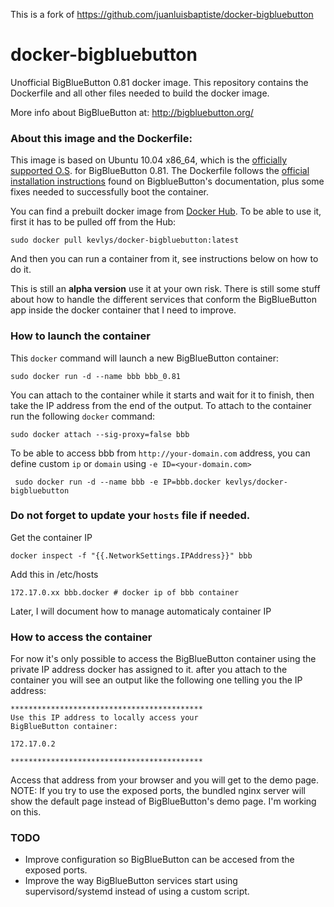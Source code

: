 
This is a fork of https://github.com/juanluisbaptiste/docker-bigbluebutton

# docker-bigbluebutton

Unofficial BigBlueButton 0.81 docker image. This repository contains the Dockerfile and all other files needed to build the docker image. 

More info about BigBlueButton at: http://bigbluebutton.org/


### About this image and the Dockerfile:

This image is based on Ubuntu 10.04 x86_64, which is the [officially supported O.S](https://code.google.com/p/bigbluebutton/wiki/InstallationUbuntu#Before_You_Install). for BigBlueButton 0.81. The Dockerfile follows the [official installation instructions](https://code.google.com/p/bigbluebutton/wiki/InstallationUbuntu#Installing_BigBlueButton_0.81) found on BigblueButton's documentation, plus some fixes needed to successfully boot the container. 

You can find a prebuilt docker image from [Docker Hub](https://registry.hub.docker.com/u/juanluisbaptiste/bigbluebutton/). To be able to use it, first it has to be pulled off from the Hub:

    sudo docker pull kevlys/docker-bigbluebutton:latest
  
And then you can run a container from it, see instructions below on how to do it.

This is still an **alpha version** use it at your own risk. There is still some stuff about how to handle the different services that conform the BigBlueButton app inside the docker container that I need to improve.

### How to launch the container
This `docker` command will launch a new BigBlueButton container:

    sudo docker run -d --name bbb bbb_0.81
    
You can attach to the container while it starts and wait for it to finish, then take the IP address from the end of the output. To attach to the container run the following `docker` command:

    sudo docker attach --sig-proxy=false bbb

To be able to access bbb from `http://your-domain.com` address, you can define custom `ip` or `domain` using `-e ID=<your-domain.com>`
    
     sudo docker run -d --name bbb -e IP=bbb.docker kevlys/docker-bigbluebutton
    
### Do not forget to update your `hosts` file if needed.
Get the container IP

    docker inspect -f "{{.NetworkSettings.IPAddress}}" bbb
    
Add this in /etc/hosts

    172.17.0.xx bbb.docker # docker ip of bbb container
    
Later, I will document how to manage automaticaly container IP

   
    
### How to access the container
For now it's only possible to access the BigBlueButton container using the private IP address docker has assigned to it. after you attach to the container you will see an output like the following one telling you the IP address:

    *******************************************
    Use this IP address to locally access your 
    BigBlueButton container: 
    
    172.17.0.2
    
    *******************************************

Access that address from your browser and you will get to the demo page. NOTE: If you try to use the exposed ports, the bundled nginx server will show the default page instead of BigBlueButton's demo page. I'm working on this.

### TODO
* Improve configuration so BigBlueButton can be accesed from the exposed ports.
* Improve the way BigBlueButton services start using supervisord/systemd instead of using a custom script.
